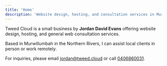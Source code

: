 ```yaml
---
title: 'Home'
description: 'Website design, hosting, and consultation services in Murwillumbah and remote.'
---
```


Tweed Cloud is a small business by **Jordan David Evans** offering website design, hosting, and general web consultation services.

Based in Murwillumbah in the Northern Rivers, I can assist local clients in person or work remotely.

For inquiries, please email [jordan@tweed.cloud](mailto:jordan@tweed.cloud) or call [0406860031](tel:0406860031).
